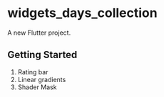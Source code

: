 # widgets_days_collection

A new Flutter project.

## Getting Started

1. Rating bar
2. Linear gradients
3. Shader Mask

